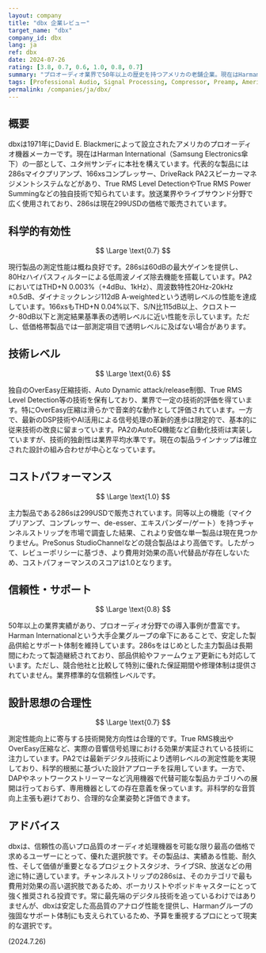 ```yaml
---
layout: company
title: "dbx 企業レビュー"
target_name: "dbx"
company_id: dbx
lang: ja
ref: dbx
date: 2024-07-26
rating: [3.8, 0.7, 0.6, 1.0, 0.8, 0.7]
summary: "プロオーディオ業界で50年以上の歴史を持つアメリカの老舗企業。現在はHarman International（Samsung傘下）の一部として、シグナルプロセッサとスピーカーマネジメント機器を中心に展開している。"
tags: [Professional Audio, Signal Processing, Compressor, Preamp, American]
permalink: /companies/ja/dbx/
---
```


## 概要

dbxは1971年にDavid E. Blackmerによって設立されたアメリカのプロオーディオ機器メーカーです。現在はHarman International（Samsung Electronics傘下）の一部として、ユタ州サンディに本社を構えています。代表的な製品には286sマイクプリアンプ、166xsコンプレッサー、DriveRack PA2スピーカーマネジメントシステムなどがあり、True RMS Level DetectionやTrue RMS Power Summingなどの独自技術で知られています。放送業界やライブサウンド分野で広く使用されており、286sは現在299USDの価格で販売されています。

## 科学的有効性

$$ \Large \text{0.7} $$

現行製品の測定性能は概ね良好です。286sは60dBの最大ゲインを提供し、80Hzハイパスフィルターによる低周波ノイズ除去機能を搭載しています。PA2においてはTHD+N 0.003%（+4dBu、1kHz）、周波数特性20Hz-20kHz ±0.5dB、ダイナミックレンジ112dB A-weightedという透明レベルの性能を達成しています。166xsもTHD+N 0.04%以下、S/N比115dB以上、クロストーク-80dB以下と測定結果基準表の透明レベルに近い性能を示しています。ただし、低価格帯製品では一部測定項目で透明レベルに及ばない場合があります。

## 技術レベル

$$ \Large \text{0.6} $$

独自のOverEasy圧縮技術、Auto Dynamic attack/release制御、True RMS Level Detection等の技術を保有しており、業界で一定の技術的評価を得ています。特にOverEasy圧縮は滑らかで音楽的な動作として評価されています。一方で、最新のDSP技術やAI活用による信号処理の革新的進歩は限定的で、基本的に従来技術の改良に留まっています。PA2のAutoEQ機能など自動化技術は実装していますが、技術的独創性は業界平均水準です。現在の製品ラインナップは確立された設計の組み合わせが中心となっています。

## コストパフォーマンス

$$ \Large \text{1.0} $$

主力製品である286sは299USDで販売されています。同等以上の機能（マイクプリアンプ、コンプレッサー、de-esser、エキスパンダー/ゲート）を持つチャンネルストリップを市場で調査した結果、これより安価な単一製品は現在見つかりません。PreSonus StudioChannelなどの競合製品はより高価です。したがって、レビューポリシーに基づき、より費用対効果の高い代替品が存在しないため、コストパフォーマンスのスコアは1.0となります。

## 信頼性・サポート

$$ \Large \text{0.8} $$

50年以上の業界実績があり、プロオーディオ分野での導入事例が豊富です。Harman Internationalという大手企業グループの傘下にあることで、安定した製品供給とサポート体制を維持しています。286sをはじめとした主力製品は長期間にわたって製造継続されており、部品供給やファームウェア更新にも対応しています。ただし、競合他社と比較して特別に優れた保証期間や修理体制は提供されていません。業界標準的な信頼性レベルです。

## 設計思想の合理性

$$ \Large \text{0.7} $$

測定性能向上に寄与する技術開発方向性は合理的です。True RMS検出やOverEasy圧縮など、実際の音響信号処理における効果が実証されている技術に注力しています。PA2では最新デジタル技術により透明レベルの測定性能を実現しており、科学的根拠に基づいた設計アプローチを採用しています。一方で、DAPやネットワークストリーマーなど汎用機器で代替可能な製品カテゴリへの展開は行っておらず、専用機器としての存在意義を保っています。非科学的な音質向上主張も避けており、合理的な企業姿勢と評価できます。

## アドバイス

dbxは、信頼性の高いプロ品質のオーディオ処理機器を可能な限り最高の価格で求めるユーザーにとって、優れた選択肢です。その製品は、実績ある性能、耐久性、そして価値が重要となるプロジェクトスタジオ、ライブSR、放送などの用途に特に適しています。チャンネルストリップの286sは、そのカテゴリで最も費用対効果の高い選択肢であるため、ボーカリストやポッドキャスターにとって強く推奨される投資です。常に最先端のデジタル技術を追っているわけではありませんが、dbxは安定した高品質のアナログ性能を提供し、Harmanグループの強固なサポート体制にも支えられているため、予算を重視するプロにとって現実的な選択です。

(2024.7.26)